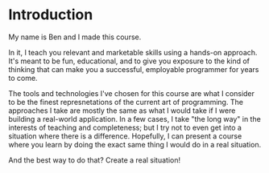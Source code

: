 # Introduction

My name is Ben and I made this course.

In it, I teach you relevant and marketable skills using a hands-on approach. It's meant to be fun, educational, and to give you exposure to the kind of thinking that can make you a successful, employable programmer for years to come.

The tools and technologies I've chosen for this course are what I consider to be the finest represnetations of the current art of programming. The approaches I take are mostly the same as what I would take if I were building a real-world application. In a few cases, I take "the long way" in the interests of teaching and completeness; but I try not to even get into a situation where there is a difference. Hopefully, I can present a course where you learn by doing the exact same thing I would do in a real situation.

And the best way to do that? Create a real situation!
